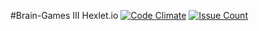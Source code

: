 #Brain-Games III Hexlet.io
[![Code Climate](https://codeclimate.com/github/krivtsov/project-lvl1-s69/badges/gpa.svg)](https://codeclimate.com/github/krivtsov/project-lvl1-s69)
[![Issue Count](https://codeclimate.com/github/krivtsov/project-lvl1-s69/badges/issue_count.svg)](https://codeclimate.com/github/krivtsov/project-lvl1-s69)
